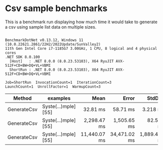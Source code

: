 # Csv sample benchmarks

This is a benchmark run displaying how much time it would take to generate a csv using sample list data on multiple sizes.

```

BenchmarkDotNet v0.13.12, Windows 11 (10.0.22621.2861/22H2/2022Update/SunValley2)
11th Gen Intel Core i7-1185G7 3.00GHz, 1 CPU, 8 logical and 4 physical cores
.NET SDK 8.0.100
  [Host]   : .NET 8.0.0 (8.0.23.53103), X64 RyuJIT AVX-512F+CD+BW+DQ+VL+VBMI
  ShortRun : .NET 8.0.0 (8.0.23.53103), X64 RyuJIT AVX-512F+CD+BW+DQ+VL+VBMI

Job=ShortRun  InvocationCount=1  IterationCount=3  
LaunchCount=1  UnrollFactor=1  WarmupCount=3  

```
| Method      | examples             | Mean         | Error        | StdDev       | StdErr       | Min          | Max          | Op/s    | Gen0        | Gen1      | Gen2      | Allocated  |
|------------ |--------------------- |-------------:|-------------:|-------------:|-------------:|-------------:|-------------:|--------:|------------:|----------:|----------:|-----------:|
| GenerateCsv | Syste(...)mple] [55] |     32.81 ms |     58.71 ms |     3.218 ms |     1.858 ms |     29.23 ms |     35.45 ms | 30.4739 |   4000.0000 |         - |         - |   25.48 MB |
| GenerateCsv | Syste(...)mple] [55] |  2,298.47 ms |  1,505.65 ms |    82.530 ms |    47.649 ms |  2,240.45 ms |  2,392.95 ms |  0.4351 | 288000.0000 |         - |         - | 2400.29 MB |
| GenerateCsv | Syste(...)mple] [55] | 11,440.07 ms | 34,471.02 ms | 1,889.473 ms | 1,090.888 ms | 10,330.78 ms | 13,621.74 ms |  0.0874 | 292000.0000 | 2000.0000 | 1000.0000 | 9568.93 MB |

